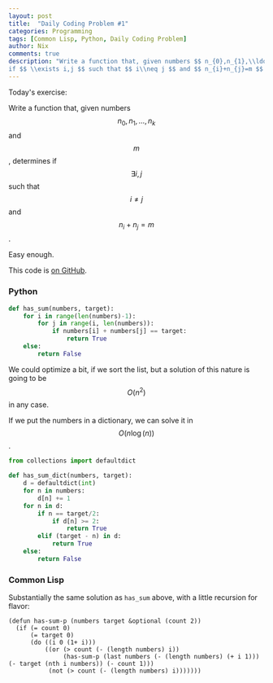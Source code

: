 ```yaml
---
layout: post
title:  "Daily Coding Problem #1"
categories: Programming
tags: [Common Lisp, Python, Daily Coding Problem]
author: Nix
comments: true
description: "Write a function that, given numbers $$ n_{0},n_{1},\\ldots,n_{k} $$ and $$ m $$, determines
if $$ \\exists i,j $$ such that $$ i\\neq j $$ and $$ n_{i}+n_{j}=m $$."
---
```


Today's exercise:

Write a function that, given numbers $$ n_{0},n_{1},\ldots,n_{k} $$ and $$ m $$, determines
if $$ \exists i,j $$ such that $$ i\neq j $$ and $$ n_{i}+n_{j}=m $$.

Easy enough.

This code is [on GitHub](https://github.com/PedestalNix/polyglot/tree/master/daily-coding-problem/problem-001).

### Python

```python
def has_sum(numbers, target):
    for i in range(len(numbers)-1):
        for j in range(i, len(numbers)):
            if numbers[i] + numbers[j] == target:
                return True
    else:
        return False
```

We could optimize a bit, if we sort the list, but a solution of this nature is
going to be $$ O(n^2) $$ in any case.

If we put the numbers in a dictionary, we can solve it in $$ O(n\log(n)) $$.

```python
from collections import defaultdict

def has_sum_dict(numbers, target):
    d = defaultdict(int)
    for n in numbers:
        d[n] += 1
    for n in d:
        if n == target/2:
            if d[n] >= 2:
                return True
        elif (target - n) in d:
            return True
    else:
        return False
```

### Common Lisp

Substantially the same solution as `has_sum` above, with a little recursion for
flavor:

```common-lisp
(defun has-sum-p (numbers target &optional (count 2))
  (if (= count 0)
      (= target 0)
      (do ((i 0 (1+ i)))
          ((or (> count (- (length numbers) i))
               (has-sum-p (last numbers (- (length numbers) (+ i 1))) (- target (nth i numbers)) (- count 1)))
           (not (> count (- (length numbers) i)))))))
```
